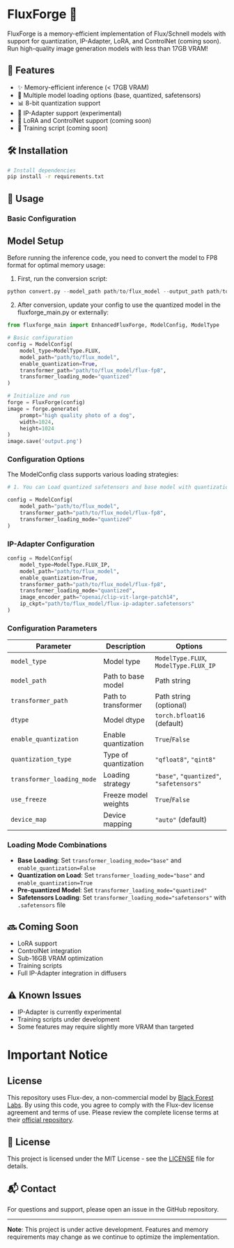 # FluxForge 🚀

FluxForge is a memory-efficient implementation of Flux/Schnell models with support for quantization, IP-Adapter, LoRA, and ControlNet (coming soon). Run high-quality image generation models with less than 17GB VRAM!

## 🌟 Features

- ✨ Memory-efficient inference (< 17GB VRAM)
- 🔧 Multiple model loading options (base, quantized, safetensors)
- 📊 8-bit quantization support
- 🎯 IP-Adapter support (experimental)
- 🔄 LoRA and ControlNet support (coming soon)
- 🚂 Training script (coming soon)

## 🛠️ Installation

```bash
# Install dependencies
pip install -r requirements.txt
```

## 🚀 Usage

### Basic Configuration

## Model Setup
Before running the inference code, you need to convert the model to FP8 format for optimal memory usage:

1. First, run the conversion script:
```python
python convert.py --model_path path/to/flux_model --output_path path/to/flux_model/flux-fp8 --quantization_type qfloat8
```

2. After conversion, update your config to use the quantized model in the fluxforge_main.py or externally:

```python
from fluxforge_main import EnhancedFluxForge, ModelConfig, ModelType

# Basic configuration
config = ModelConfig(
    model_type=ModelType.FLUX,
    model_path="path/to/flux_model",
    enable_quantization=True,
    transformer_path="path/to/flux_model/flux-fp8",
    transformer_loading_mode="quantized"
)

# Initialize and run
forge = FluxForge(config)
image = forge.generate(
    prompt="high quality photo of a dog",
    width=1024,
    height=1024
)
image.save('output.png')
```

### Configuration Options

The ModelConfig class supports various loading strategies:

```python
# 1. You can Load quantized safetensors and base model with quantization but prefered mothod is pre-quantized model from convert.py

config = ModelConfig(
    model_path="path/to/flux_model",
    transformer_path="path/to/flux_model/flux-fp8",
    transformer_loading_mode="quantized"
)
```

### IP-Adapter Configuration

```python
config = ModelConfig(
    model_type=ModelType.FLUX_IP,
    model_path="path/to/flux_model",
    enable_quantization=True,
    transformer_path="path/to/flux_model/flux-fp8",
    transformer_loading_mode="quantized",
    image_encoder_path="openai/clip-vit-large-patch14",
    ip_ckpt="path/to/flux_model/flux-ip-adapter.safetensors"
)
```

### Configuration Parameters

| Parameter | Description | Options |
|-----------|-------------|----------|
| `model_type` | Model type | `ModelType.FLUX`, `ModelType.FLUX_IP` |
| `model_path` | Path to base model | Path string |
| `transformer_path` | Path to transformer | Path string (optional) |
| `dtype` | Model dtype | `torch.bfloat16` (default) |
| `enable_quantization` | Enable quantization | `True`/`False` |
| `quantization_type` | Type of quantization | `"qfloat8"`, `"qint8"` |
| `transformer_loading_mode` | Loading strategy | `"base"`, `"quantized"`, `"safetensors"` |
| `use_freeze` | Freeze model weights | `True`/`False` |
| `device_map` | Device mapping | `"auto"` (default) |

### Loading Mode Combinations

- **Base Loading**: Set `transformer_loading_mode="base"` and `enable_quantization=False`
- **Quantization on Load**: Set `transformer_loading_mode="base"` and `enable_quantization=True`
- **Pre-quantized Model**: Set `transformer_loading_mode="quantized"`
- **Safetensors Loading**: Set `transformer_loading_mode="safetensors"` with `.safetensors` file

## 🔜 Coming Soon

- LoRA support
- ControlNet integration
- Sub-16GB VRAM optimization
- Training scripts
- Full IP-Adapter integration in diffusers

## ⚠️ Known Issues

- IP-Adapter is currently experimental
- Training scripts under development
- Some features may require slightly more VRAM than targeted

# Important Notice

## License
This repository uses Flux-dev, a non-commercial model by [Black Forest Labs](https://github.com/black-forest-labs/flux). By using this code, you agree to comply with the Flux-dev license agreement and terms of use. Please review the complete license terms at their [official repository](https://github.com/black-forest-labs/flux).


## 📝 License

This project is licensed under the MIT License - see the [LICENSE](LICENSE) file for details.

## 📬 Contact

For questions and support, please open an issue in the GitHub repository.

---
**Note**: This project is under active development. Features and memory requirements may change as we continue to optimize the implementation.
